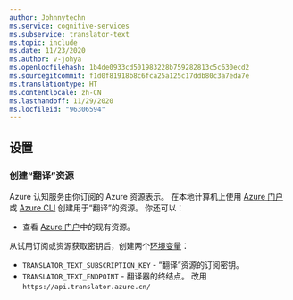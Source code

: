 ```yaml
---
author: Johnnytechn
ms.service: cognitive-services
ms.subservice: translator-text
ms.topic: include
ms.date: 11/23/2020
ms.author: v-johya
ms.openlocfilehash: 1b4de0933cd501983228b759282813c5c630ecd2
ms.sourcegitcommit: f1d0f81918b8c6fca25a125c17ddb80c3a7eda7e
ms.translationtype: HT
ms.contentlocale: zh-CN
ms.lasthandoff: 11/29/2020
ms.locfileid: "96306594"
---
```

## <a name="set-up"></a>设置

### <a name="create-a-translator-resource"></a>创建“翻译”资源

Azure 认知服务由你订阅的 Azure 资源表示。 在本地计算机上使用 [Azure 门户](../../cognitive-services-apis-create-account.md)或 [Azure CLI](../../cognitive-services-apis-create-account-cli.md) 创建用于“翻译”的资源。 你还可以：

* 查看 [Azure 门户](https://portal.azure.cn/)中的现有资源。

从试用订阅或资源获取密钥后，创建两个[环境变量](../../cognitive-services-apis-create-account.md#configure-an-environment-variable-for-authentication)：

* `TRANSLATOR_TEXT_SUBSCRIPTION_KEY` - “翻译”资源的订阅密钥。
* `TRANSLATOR_TEXT_ENDPOINT` - 翻译器的终结点。 改用 `https://api.translator.azure.cn/`


